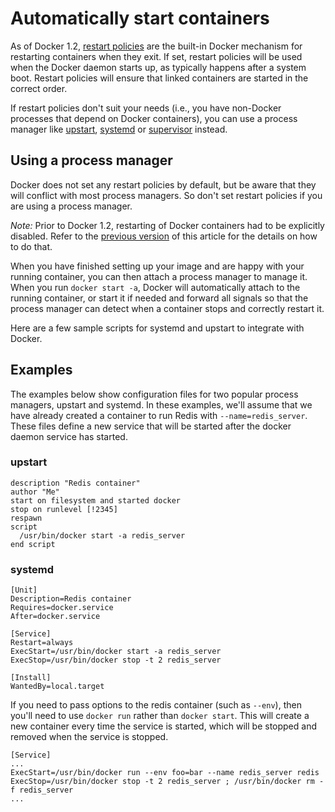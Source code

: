 <!--
{
"name" : "host-integration",
"version" : "0.1",
"title" : "Automatically start containers",
"description" : "How to generate scripts for upstart, systemd, etc.",
"freshnessDate" : 2015-10-20,
"homepage" : "https://docs.docker.com/articles/host_integration/",
"canonicalSource" : "https://docs.docker.com/articles/host_integration/",
"license" : "Apache 2.0"
}
-->

<!-- @section -->

# Automatically start containers

As of Docker 1.2,
[restart policies](https://docs.docker.com/reference/run/#restart-policies-restart) are the
built-in Docker mechanism for restarting containers when they exit. If set,
restart policies will be used when the Docker daemon starts up, as typically
happens after a system boot. Restart policies will ensure that linked containers
are started in the correct order.

If restart policies don't suit your needs (i.e., you have non-Docker processes
that depend on Docker containers), you can use a process manager like
[upstart](http://upstart.ubuntu.com/),
[systemd](http://freedesktop.org/wiki/Software/systemd/) or
[supervisor](http://supervisord.org/) instead.



<!-- @section -->

## Using a process manager

Docker does not set any restart policies by default, but be aware that they will
conflict with most process managers. So don't set restart policies if you are
using a process manager.

*Note:* Prior to Docker 1.2, restarting of Docker containers had to be
explicitly disabled. Refer to the
[previous version](https://docs.docker.com/v1.1/articles/host_integration/) of this article for the
details on how to do that.

When you have finished setting up your image and are happy with your
running container, you can then attach a process manager to manage it.
When you run `docker start -a`, Docker will automatically attach to the
running container, or start it if needed and forward all signals so that
the process manager can detect when a container stops and correctly
restart it.

Here are a few sample scripts for systemd and upstart to integrate with
Docker.



<!-- @section -->

## Examples

The examples below show configuration files for two popular process managers,
upstart and systemd. In these examples, we'll assume that we have already
created a container to run Redis with `--name=redis_server`. These files define
a new service that will be started after the docker daemon service has started.


### upstart

    description "Redis container"
    author "Me"
    start on filesystem and started docker
    stop on runlevel [!2345]
    respawn
    script
      /usr/bin/docker start -a redis_server
    end script

### systemd

    [Unit]
    Description=Redis container
    Requires=docker.service
    After=docker.service

    [Service]
    Restart=always
    ExecStart=/usr/bin/docker start -a redis_server
    ExecStop=/usr/bin/docker stop -t 2 redis_server

    [Install]
    WantedBy=local.target

If you need to pass options to the redis container (such as `--env`),
then you'll need to use `docker run` rather than `docker start`. This will
create a new container every time the service is started, which will be stopped
and removed when the service is stopped.

    [Service]
    ...
    ExecStart=/usr/bin/docker run --env foo=bar --name redis_server redis
    ExecStop=/usr/bin/docker stop -t 2 redis_server ; /usr/bin/docker rm -f redis_server
    ...
